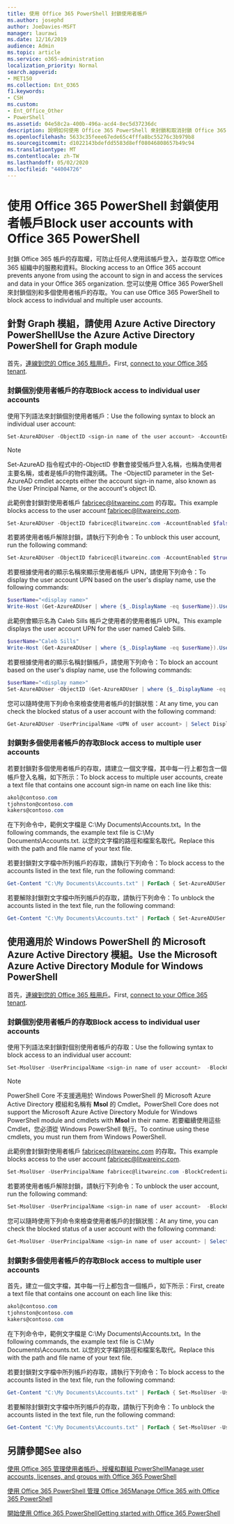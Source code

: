 ```yaml
---
title: 使用 Office 365 PowerShell 封鎖使用者帳戶
ms.author: josephd
author: JoeDavies-MSFT
manager: laurawi
ms.date: 12/16/2019
audience: Admin
ms.topic: article
ms.service: o365-administration
localization_priority: Normal
search.appverid:
- MET150
ms.collection: Ent_O365
f1.keywords:
- CSH
ms.custom:
- Ent_Office_Other
- PowerShell
ms.assetid: 04e58c2a-400b-496a-acd4-8ec5d37236dc
description: 說明如何使用 Office 365 PowerShell 來封鎖和取消封鎖 Office 365 帳戶的存取。
ms.openlocfilehash: 5633c35feee67ede65c4fffa8bc55276c3b979b8
ms.sourcegitcommit: d1022143bdefdd5583d8eff08046808657b49c94
ms.translationtype: MT
ms.contentlocale: zh-TW
ms.lasthandoff: 05/02/2020
ms.locfileid: "44004726"
---
```

# <a name="block-user-accounts-with-office-365-powershell"></a><span data-ttu-id="c10c0-103">使用 Office 365 PowerShell 封鎖使用者帳戶</span><span class="sxs-lookup"><span data-stu-id="c10c0-103">Block user accounts with Office 365 PowerShell</span></span>

<span data-ttu-id="c10c0-104">封鎖 Office 365 帳戶的存取權，可防止任何人使用該帳戶登入，並存取您 Office 365 組織中的服務和資料。</span><span class="sxs-lookup"><span data-stu-id="c10c0-104">Blocking access to an Office 365 account prevents anyone from using the account to sign in and access the services and data in your Office 365 organization.</span></span> <span data-ttu-id="c10c0-105">您可以使用 Office 365 PowerShell 來封鎖個別和多個使用者帳戶的存取。</span><span class="sxs-lookup"><span data-stu-id="c10c0-105">You can use Office 365 PowerShell to block access to individual and multiple user accounts.</span></span>

## <a name="use-the-azure-active-directory-powershell-for-graph-module"></a><span data-ttu-id="c10c0-106">針對 Graph 模組，請使用 Azure Active Directory PowerShell</span><span class="sxs-lookup"><span data-stu-id="c10c0-106">Use the Azure Active Directory PowerShell for Graph module</span></span>

<span data-ttu-id="c10c0-107">首先，[連線到您的 Office 365 租用戶](connect-to-office-365-powershell.md#connect-with-the-azure-active-directory-powershell-for-graph-module)。</span><span class="sxs-lookup"><span data-stu-id="c10c0-107">First, [connect to your Office 365 tenant](connect-to-office-365-powershell.md#connect-with-the-azure-active-directory-powershell-for-graph-module).</span></span>
 
### <a name="block-access-to-individual-user-accounts"></a><span data-ttu-id="c10c0-108">封鎖個別使用者帳戶的存取</span><span class="sxs-lookup"><span data-stu-id="c10c0-108">Block access to individual user accounts</span></span>

<span data-ttu-id="c10c0-109">使用下列語法來封鎖個別使用者帳戶：</span><span class="sxs-lookup"><span data-stu-id="c10c0-109">Use the following syntax to block an individual user account:</span></span>
  
```powershell
Set-AzureADUser -ObjectID <sign-in name of the user account> -AccountEnabled $false
```

> [!NOTE]
> <span data-ttu-id="c10c0-110">Set-AzureAD 指令程式中的-ObjectID 參數會接受帳戶登入名稱，也稱為使用者主要名稱，或者是帳戶的物件識別碼。</span><span class="sxs-lookup"><span data-stu-id="c10c0-110">The -ObjectID parameter in the Set-AzureAD cmdlet accepts either the account sign-in name, also known as the User Principal Name, or the account's object ID.</span></span> 
  
<span data-ttu-id="c10c0-111">此範例會封鎖對使用者帳戶 fabricec@litwareinc.com 的存取。</span><span class="sxs-lookup"><span data-stu-id="c10c0-111">This example blocks access to the user account fabricec@litwareinc.com.</span></span>
  
```powershell
Set-AzureADUser -ObjectID fabricec@litwareinc.com -AccountEnabled $false
```

<span data-ttu-id="c10c0-112">若要將使用者帳戶解除封鎖，請執行下列命令：</span><span class="sxs-lookup"><span data-stu-id="c10c0-112">To unblock this user account, run the following command:</span></span>
  
```powershell
Set-AzureADUser -ObjectID fabricec@litwareinc.com -AccountEnabled $true
```

<span data-ttu-id="c10c0-113">若要根據使用者的顯示名稱來顯示使用者帳戶 UPN，請使用下列命令：</span><span class="sxs-lookup"><span data-stu-id="c10c0-113">To display the user account UPN based on the user's display name, use the following commands:</span></span>
  
```powershell
$userName="<display name>"
Write-Host (Get-AzureADUser | where {$_.DisplayName -eq $userName}).UserPrincipalName

```

<span data-ttu-id="c10c0-114">此範例會顯示名為 Caleb Sills 帳戶之使用者的使用者帳戶 UPN。</span><span class="sxs-lookup"><span data-stu-id="c10c0-114">This example displays the user account UPN for the user named Caleb Sills.</span></span>
  
```powershell
$userName="Caleb Sills"
Write-Host (Get-AzureADUser | where {$_.DisplayName -eq $userName}).UserPrincipalName
```

<span data-ttu-id="c10c0-115">若要根據使用者的顯示名稱封鎖帳戶，請使用下列命令：</span><span class="sxs-lookup"><span data-stu-id="c10c0-115">To block an account based on the user's display name, use the following commands:</span></span>
  
```powershell
$userName="<display name>"
Set-AzureADUser -ObjectID (Get-AzureADUser | where {$_.DisplayName -eq $userName}).UserPrincipalName -AccountEnabled $false

```

<span data-ttu-id="c10c0-116">您可以隨時使用下列命令來檢查使用者帳戶的封鎖狀態：</span><span class="sxs-lookup"><span data-stu-id="c10c0-116">At any time, you can check the blocked status of a user account with the following command:</span></span>
  
```powershell
Get-AzureADUser -UserPrincipalName <UPN of user account> | Select DisplayName,AccountEnabled
```

### <a name="block-access-to-multiple-user-accounts"></a><span data-ttu-id="c10c0-117">封鎖對多個使用者帳戶的存取</span><span class="sxs-lookup"><span data-stu-id="c10c0-117">Block access to multiple user accounts</span></span>

<span data-ttu-id="c10c0-118">若要封鎖對多個使用者帳戶的存取，請建立一個文字檔，其中每一行上都包含一個帳戶登入名稱，如下所示：</span><span class="sxs-lookup"><span data-stu-id="c10c0-118">To block access to multiple user accounts, create a text file that contains one account sign-in name on each line like this:</span></span>
    
  ```powershell
akol@contoso.com
tjohnston@contoso.com
kakers@contoso.com
  ```

<span data-ttu-id="c10c0-119">在下列命令中，範例文字檔是 C:\My Documents\Accounts.txt。</span><span class="sxs-lookup"><span data-stu-id="c10c0-119">In the following commands, the example text file is C:\My Documents\Accounts.txt.</span></span> <span data-ttu-id="c10c0-120">以您的文字檔的路徑和檔案名取代。</span><span class="sxs-lookup"><span data-stu-id="c10c0-120">Replace this with the path and file name of your text file.</span></span>
  
<span data-ttu-id="c10c0-121">若要封鎖對文字檔中所列帳戶的存取，請執行下列命令：</span><span class="sxs-lookup"><span data-stu-id="c10c0-121">To block access to the accounts listed in the text file, run the following command:</span></span>
    
```powershell
Get-Content "C:\My Documents\Accounts.txt" | ForEach { Set-AzureADUSer -ObjectID $_ -AccountEnabled $false }
```

<span data-ttu-id="c10c0-122">若要解除封鎖對文字檔中所列帳戶的存取，請執行下列命令：</span><span class="sxs-lookup"><span data-stu-id="c10c0-122">To unblock the accounts listed in the text file, run the following command:</span></span>
    
```powershell
Get-Content "C:\My Documents\Accounts.txt" | ForEach { Set-AzureADUSer -ObjectID $_ -AccountEnabled $true }
```

## <a name="use-the-microsoft-azure-active-directory-module-for-windows-powershell"></a><span data-ttu-id="c10c0-123">使用適用於 Windows PowerShell 的 Microsoft Azure Active Directory 模組。</span><span class="sxs-lookup"><span data-stu-id="c10c0-123">Use the Microsoft Azure Active Directory Module for Windows PowerShell</span></span>

<span data-ttu-id="c10c0-124">首先，[連線到您的 Office 365 租用戶](connect-to-office-365-powershell.md#connect-with-the-microsoft-azure-active-directory-module-for-windows-powershell)。</span><span class="sxs-lookup"><span data-stu-id="c10c0-124">First, [connect to your Office 365 tenant](connect-to-office-365-powershell.md#connect-with-the-microsoft-azure-active-directory-module-for-windows-powershell).</span></span>
    
### <a name="block-access-to-individual-user-accounts"></a><span data-ttu-id="c10c0-125">封鎖個別使用者帳戶的存取</span><span class="sxs-lookup"><span data-stu-id="c10c0-125">Block access to individual user accounts</span></span>

<span data-ttu-id="c10c0-126">使用下列語法來封鎖對個別使用者帳戶的存取：</span><span class="sxs-lookup"><span data-stu-id="c10c0-126">Use the following syntax to block access to an individual user account:</span></span>
  
```powershell
Set-MsolUser -UserPrincipalName <sign-in name of user account>  -BlockCredential $true
```

>[!Note]
><span data-ttu-id="c10c0-127">PowerShell Core 不支援適用於 Windows PowerShell 的 Microsoft Azure Active Directory 模組和名稱有 **Msol** 的 Cmdlet。</span><span class="sxs-lookup"><span data-stu-id="c10c0-127">PowerShell Core does not support the Microsoft Azure Active Directory Module for Windows PowerShell module and cmdlets with **Msol** in their name.</span></span> <span data-ttu-id="c10c0-128">若要繼續使用這些 Cmdlet，您必須從 Windows PowerShell 執行。</span><span class="sxs-lookup"><span data-stu-id="c10c0-128">To continue using these cmdlets, you must run them from Windows PowerShell.</span></span>
>

<span data-ttu-id="c10c0-129">此範例會封鎖對使用者帳戶 fabricec@litwareinc.com 的存取。</span><span class="sxs-lookup"><span data-stu-id="c10c0-129">This example blocks access to the user account fabricec@litwareinc.com.</span></span>
  
```powershell
Set-MsolUser -UserPrincipalName fabricec@litwareinc.com -BlockCredential $true
```

<span data-ttu-id="c10c0-130">若要將使用者帳戶解除封鎖，請執行下列命令：</span><span class="sxs-lookup"><span data-stu-id="c10c0-130">To unblock the user account, run the following command:</span></span>
  
```powershell
Set-MsolUser -UserPrincipalName <sign-in name of user account>  -BlockCredential $false
```

<span data-ttu-id="c10c0-131">您可以隨時使用下列命令來檢查使用者帳戶的封鎖狀態：</span><span class="sxs-lookup"><span data-stu-id="c10c0-131">At any time, you can check the blocked status of a user account with the following command:</span></span>
  
```powershell
Get-MsolUser -UserPrincipalName <sign-in name of user account> | Select DisplayName,BlockCredential
```

### <a name="block-access-to-multiple-user-accounts"></a><span data-ttu-id="c10c0-132">封鎖對多個使用者帳戶的存取</span><span class="sxs-lookup"><span data-stu-id="c10c0-132">Block access to multiple user accounts</span></span>

<span data-ttu-id="c10c0-133">首先，建立一個文字檔，其中每一行上都包含一個帳戶，如下所示：</span><span class="sxs-lookup"><span data-stu-id="c10c0-133">First, create a text file that contains one account on each line like this:</span></span>
    
```powershell
akol@contoso.com
tjohnston@contoso.com
kakers@contoso.com
```

<span data-ttu-id="c10c0-134">在下列命令中，範例文字檔是 C:\My Documents\Accounts.txt。</span><span class="sxs-lookup"><span data-stu-id="c10c0-134">In the following commands, the example text file is C:\My Documents\Accounts.txt.</span></span> <span data-ttu-id="c10c0-135">以您的文字檔的路徑和檔案名取代。</span><span class="sxs-lookup"><span data-stu-id="c10c0-135">Replace this with the path and file name of your text file.</span></span>
    
<span data-ttu-id="c10c0-136">若要封鎖對文字檔中所列帳戶的存取，請執行下列命令：</span><span class="sxs-lookup"><span data-stu-id="c10c0-136">To block access to the accounts listed in the text file, run the following command:</span></span>
    
  ```powershell
  Get-Content "C:\My Documents\Accounts.txt" | ForEach { Set-MsolUser -UserPrincipalName $_ -BlockCredential $true }
  ```
<span data-ttu-id="c10c0-137">若要解除封鎖對文字檔中所列帳戶的存取，請執行下列命令：</span><span class="sxs-lookup"><span data-stu-id="c10c0-137">To unblock the accounts listed in the text file, run the following command:</span></span>
    
  ```powershell
  Get-Content "C:\My Documents\Accounts.txt" | ForEach { Set-MsolUser -UserPrincipalName $_ -BlockCredential $false }
  ```

## <a name="see-also"></a><span data-ttu-id="c10c0-138">另請參閱</span><span class="sxs-lookup"><span data-stu-id="c10c0-138">See also</span></span>

[<span data-ttu-id="c10c0-139">使用 Office 365 管理使用者帳戶、授權和群組 PowerShell</span><span class="sxs-lookup"><span data-stu-id="c10c0-139">Manage user accounts, licenses, and groups with Office 365 PowerShell</span></span>](manage-user-accounts-and-licenses-with-office-365-powershell.md)
  
[<span data-ttu-id="c10c0-140">使用 Office 365 PowerShell 管理 Office 365</span><span class="sxs-lookup"><span data-stu-id="c10c0-140">Manage Office 365 with Office 365 PowerShell</span></span>](manage-office-365-with-office-365-powershell.md)
  
[<span data-ttu-id="c10c0-141">開始使用 Office 365 PowerShell</span><span class="sxs-lookup"><span data-stu-id="c10c0-141">Getting started with Office 365 PowerShell</span></span>](getting-started-with-office-365-powershell.md)
